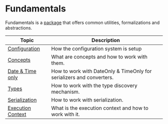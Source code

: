 # Fundamentals

Fundamentals is a [package](https://www.nuget.org/packages/Aksio.Fundamentals/) that offers common utilities, formalizations and abstractions.

| Topic | Description |
| ------- | ----------- |
| [Configuration](./configuration.md) | How the configuration system is setup |
| [Concepts](./concepts.md) | What are concepts and how to work with them. |
| [Date & Time only](./date_and_time_only.md) | How to work with DateOnly & TimeOnly for serializers and converters. |
| [Types](./types.md) | How to work with the type discovery mechanism. |
| [Serialization](./serialization.md) | How to work with serialization. |
| [Execution Context](./execution-context.md) | What is the execution context and how to work with it. |
